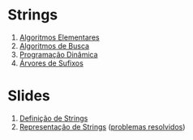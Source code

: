 Strings
=======

1. [Algoritmos Elementares](text/Algoritmos_Elementares.md)
1. [Algoritmos de Busca](text/Algoritmos_de_Busca.md)
1. [Programação Dinâmica](text/Programacao_Dinamica.md)
1. [Árvores de Sufixos](text/Arvores_de_Sufixos.md)

Slides
======

1. [Definição de Strings](slides/ST-1/ST-1.pdf)
1. [Representação de Strings](slides/ST-2/ST-2.pdf) ([problemas resolvidos](problems/ST-2/ST-2.pdf))

